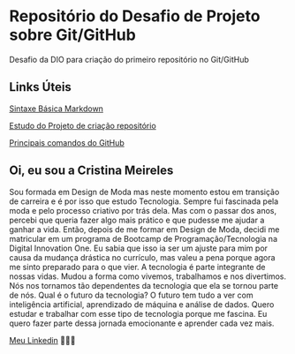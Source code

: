 # Repositório do Desafio de Projeto sobre Git/GitHub
Desafio da DIO para criação do primeiro repositório no Git/GitHub

## Links Úteis
[Sintaxe Básica Markdown](https://www.markdownguide.org/basic-syntax/)

[Estudo do Projeto de  criação repositório](https://drive.google.com/file/d/1IZu0qohv1JOmxjEra1lknDiiStU68bl4/view)

[Principais comandos do GitHub](https://comandosgit.github.io/)

## Oi, eu sou a Cristina Meireles
Sou formada em Design de Moda mas neste momento estou em transição de carreira e é por isso que estudo Tecnologia.
Sempre fui fascinada pela moda e pelo processo criativo por trás dela. Mas com o passar dos anos, percebi que queria fazer algo mais prático e que pudesse me ajudar a ganhar a vida. Então, depois de me formar em Design de Moda, decidi me matricular em um programa de Bootcamp de Programação/Tecnologia na Digital Innovation One.
Eu sabia que isso ia ser um ajuste para mim por causa da mudança drástica no currículo, mas valeu a pena porque agora me sinto preparado para o que vier.
A tecnologia é parte integrante de nossas vidas. Mudou a forma como vivemos, trabalhamos e nos divertimos. Nós nos tornamos tão dependentes da tecnologia que ela se tornou parte de nós.
Qual é o futuro da tecnologia? O futuro tem tudo a ver com inteligência artificial, aprendizado de máquina e análise de dados.
Quero estudar e trabalhar com esse tipo de tecnologia porque me fascina. Eu quero fazer parte dessa jornada emocionante e aprender cada vez mais.

[Meu Linkedin](https://www.linkedin.com/in/cristina-meireles-98076821/) 👩🏽‍💻
